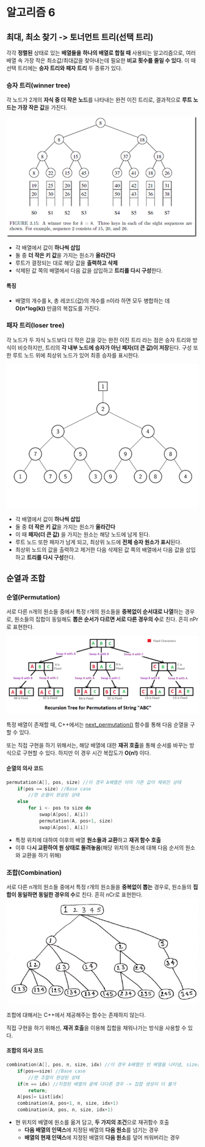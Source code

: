 # 알고리즘 6

## 최대, 최소 찾기 -> 토너먼트 트리(선택 트리)

 각각 **정렬된** 상태로 있는 **배열들을** **하나의 배열로 합칠 때** 사용되는 알고리즘으로, 여러 배열 속 가장 작은 최소값/최대값을 찾아내는데 필요한 **비교 횟수를 줄일 수 있다.** 이 때 선택 트리에는 **승자 트리와 패자 트리** 두 종류가 있다.



### 승자 트리(winner tree)

 각 노드가 2개의 **자식 중 더 작은 노드**를 나타내는 완전 이진 트리로, 결과적으로 **루트 노드는 가장 작은 값**을 가진다.
  
  ![winnertree](https://github.com/presentnine/Algorithm/blob/master/Algorithm6/winnertree.png)

* 각 배열에서 값이 **하나씩 삽입**
* 둘 중 **더 작은 키 값**을 가지는 원소가 **올라간다**
* 루트가 결정되는 대로 해당 값을 **출력하고 삭제**
* 삭제된 값 쪽의 배열에서 다음 값을 삽입하고 **트리를 다시 구성**한다.



#### 특징

* 배열의 개수를 k, 총 레코드(값)의 개수를 n이라 하면 모두 병합하는 데 **O(n*log(k))** 만큼의 복잡도를 가진다.



### 패자 트리(loser tree)

 각 노드가 두 자식 노드보다 더 작은 값을 갖는 완전 이진 트리 라는 점은 승자 트리와 방식이 비슷하지만, 트리의 **각 내부 노드에 승자가 아닌 패자(더 큰 값)이 저장**된다. 구성 또한 루트 노드 위에 최상위 노드가 있어 최종 승자를 표시한다.

![losertree](https://github.com/presentnine/Algorithm/blob/master/Algorithm6/losertree.png)

* 각 배열에서 값이 **하나씩 삽입**
* 둘 중 **더 작은 키 값**을 가지는 원소가 **올라간다**
* 이 때 **패자(더 큰 값)** 을 가지는 원소는 해당 노드에 남게 된다.
* 루트 노드 또한 패자가 남게 되고, 최상위 노드에 **전체 승자 원소가 표시**된다.
* 최상위 노드의 값을 출력하고 제거한 다음 삭제된 값 쪽의 배열에서 다음 값을 삽입하고 **트리를 다시 구성**한다.



## 순열과 조합

### 순열(Permutation)

 서로 다른 n개의 원소들 중에서 특정 r개의 원소들을 **중복없이 순서대로 나열**하는 경우로, 원소들의 집합이 동일해도 **뽑은 순서가 다르면 서로 다른 경우의 수**로 친다. 흔히 nPr로 표현한다.

 ![Permutation](https://github.com/presentnine/Algorithm/blob/master/Algorithm6/Permutation.gif)

 특정 배열이 존재할 때, C++에서는 [next_permutation()](https://docs.microsoft.com/ko-kr/cpp/standard-library/algorithm-functions?view=vs-2019#next_permutation) 함수를 통해 다음 순열을 구할 수 있다. 

 또는 직접 구현을 하기 위해서는, 해당 배열에 대한 **재귀 호출**을 통해 순서를 바꾸는 방식으로 구현할 수 있다. 하지만 이 경우 시간 복잡도가 **O(n!)** 이다.



#### 순열의 의사 코드

```c++
permutation(A[], pos, size) //이 경우 A배열은 이미 기존 값이 채워진 상태
    if(pos == size) //Base case
        //한 순열이 완성된 상태
    else
        for i <- pos to size do
            swap(A[pos], A[i])
            permutation(A, pos+1, size)
            swap(A[pos], A[i])
```

* 특정 위치에 대하여 이후의 배열 **원소들과 교환**하고 **재귀 함수 호출**
* 이후 다**시 교환하여 원 상태로 돌려놓음**(해당 위치의 원소에 대해 다음 순서의 원소와 교환을 하기 위해)



### 조합(Combination)

 서로 다른 n개의 원소들 중에서 특정 r개의 원소들을 **중복없이 뽑는** 경우로, 원소들의 **집합이 동일하면 동일한 경우의 수**로 친다. 흔히 nCr로 표현한다.![combination](https://github.com/presentnine/Algorithm/blob/master/Algorithm6/combination.jpeg)

 조합에 대해서는 C++에서 제공해주는 함수는 존재하지 않는다.

 직접 구현을 하기 위해선, **재귀 호출**을 이용해 집합을 채워나가는 방식을 사용할 수 있다.



#### 조합의 의사 코드

```c++
combination(A[], pos, n, size, idx) //이 경우 A배열은 빈 배열을 나타냄, size는 원하는 집합의 크기
    if(pos==size) //Base case
        //한 조합이 완성된 상태
    if(n == idx) //지정된 배열의 끝에 다다른 경우 -> 집합 생성이 더 불가
        return;
    A[pos]= List[idx]
    combination(A, pos+1, n, size, idx+1)
    combination(A, pos, n, size, idx+1)
```

* 현 위치의 배열에 원소를 옮겨 담고, **두 가지의 조건**으로 재귀함수 호출
  * **다음 배열의 인덱스**에 지정된 배열의 **다음 원소**를 넘기는 경우
  * **배열의 현재 인덱스**에 지정된 배열의 **다음 원소**를 덮어 씌워버리는 경우
